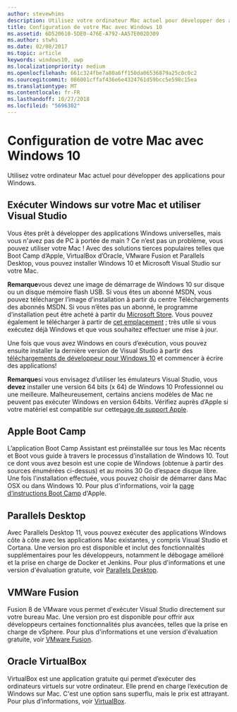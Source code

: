 ```yaml
---
author: stevewhims
description: Utilisez votre ordinateur Mac actuel pour développer des applications pour Windows.
title: Configuration de votre Mac avec Windows 10
ms.assetid: 6D520610-5DE0-476E-A792-AA57E002D309
ms.author: stwhi
ms.date: 02/08/2017
ms.topic: article
keywords: windows10, uwp
ms.localizationpriority: medium
ms.openlocfilehash: 661c324fbe7a80a6ff150da06536879a25c0c0c2
ms.sourcegitcommit: 086001cffaf436e6e4324761d59bcc5e598c15ea
ms.translationtype: MT
ms.contentlocale: fr-FR
ms.lasthandoff: 10/27/2018
ms.locfileid: "5696302"
---
```

# <a name="setting-up-your-mac-with-windows-10"></a>Configuration de votre Mac avec Windows 10


Utilisez votre ordinateur Mac actuel pour développer des applications pour Windows.

## <a name="run-windows-on-your-mac-and-use-visual-studio"></a>Exécuter Windows sur votre Mac et utiliser Visual Studio

Vous êtes prêt à développer des applications Windows universelles, mais vous n'avez pas de PC à portée de main ? Ce n’est pas un problème, vous pouvez utiliser votre Mac ! Avec des solutions tierces populaires telles que Boot Camp d’Apple, VirtualBox d’Oracle, VMware Fusion et Parallels Desktop, vous pouvez installer Windows 10 et Microsoft Visual Studio sur votre Mac.

**Remarque**vous devez une image de démarrage de Windows 10 sur disque ou un disque mémoire flash USB. Si vous êtes un abonné MSDN, vous pouvez télécharger l’image d’installation à partir du centre Téléchargements des abonnés MSDN. Si vous n’êtes pas un abonné, le programme d’installation peut être acheté à partir du [Microsoft Store](http://apps.microsoft.com/windows/app). Vous pouvez également le télécharger à partir de [cet emplacement](http://go.microsoft.com/fwlink/?LinkId=623906) ; très utile si vous exécutez déjà Windows et que vous souhaitez effectuer une mise à jour.

Une fois que vous avez Windows en cours d’exécution, vous pouvez ensuite installer la dernière version de Visual Studio à partir des [téléchargements de développeur pour Windows 10](https://developer.microsoft.com/en-us/windows/downloads) et commencer à écrire des applications!

**Remarque**si vous envisagez d’utiliser les émulateurs Visual Studio, vous **devez** installer une version 64 bits (x 64) de Windows 10 Professionnel ou une meilleure. Malheureusement, certains anciens modèles de Mac ne peuvent pas exécuter Windows en version 64bits. Vérifiez auprès d’Apple si votre matériel est compatible sur cette[page de support Apple](http://go.microsoft.com/fwlink/p/?LinkID=397959).

## <a name="apple-boot-camp"></a>Apple Boot Camp

L’application Boot Camp Assistant est préinstallée sur tous les Mac récents et Boot vous guide à travers le processus d’installation de Windows 10. Tout ce dont vous avez besoin est une copie de Windows (obtenue à partir des sources énumérées ci-dessus) et au moins 30 Go d’espace disque libre. Une fois l’installation effectuée, vous pouvez choisir de démarrer dans Mac OSX ou dans Windows 10. Pour plus d'informations, voir la [page d’instructions Boot Camp](http://go.microsoft.com/fwlink/?LinkId=623912) d'Apple.

## <a name="parallels-desktop"></a>Parallels Desktop

Avec Parallels Desktop 11, vous pouvez exécuter des applications Windows côte à côte avec les applications Mac existantes, y compris Visual Studio et Cortana. Une version pro est disponible et inclut des fonctionnalités supplémentaires pour les développeurs, notamment le débogage amélioré et la prise en charge de Docker et Jenkins. Pour plus d'informations et une version d'évaluation gratuite, voir [Parallels Desktop](http://go.microsoft.com/fwlink/p/?LinkId=281827).

## <a name="vmware-fusion"></a>VMWare Fusion

Fusion 8 de VMware vous permet d'exécuter Visual Studio directement sur votre bureau Mac. Une version pro est disponible pour offrir aux développeurs certaines fonctionnalités plus avancées, telles que la prise en charge de vSphere. Pour plus d'informations et une version d'évaluation gratuite, voir [VMware Fusion](http://go.microsoft.com/fwlink/p/?LinkId=281826).

## <a name="oracle-virtualbox"></a>Oracle VirtualBox

VirtualBox est une application gratuite qui permet d’exécuter des ordinateurs virtuels sur votre ordinateur. Elle prend en charge l’exécution de Windows sur Mac. C'est une option sans superflu, mais le prix est attrayant. Pour plus d’informations, voir [VirtualBox](http://go.microsoft.com/fwlink/p/?LinkId=280599).

